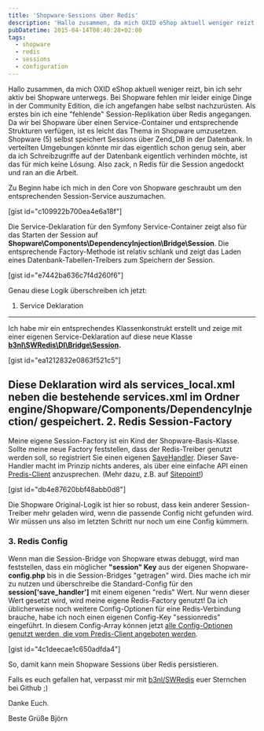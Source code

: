 ```yaml
---
title: 'Shopware-Sessions über Redis'
description: 'Hallo zusammen, da mich OXID eShop aktuell weniger reizt, bin ich sehr aktiv bei Shopware unterwegs. Bei Shopware fehlen mir leider einige Dinge in der Community Edition, die ich angefangen habe selbs...'
pubDatetime: 2015-04-14T08:40:28+02:00
tags:
  - shopware
  - redis
  - sessions
  - configuration
---
```


Hallo zusammen, da mich OXID eShop aktuell weniger reizt, bin ich sehr aktiv bei Shopware unterwegs. Bei Shopware fehlen mir leider einige Dinge in der Community Edition, die ich angefangen habe selbst nachzurüsten. Als erstes bin ich eine "fehlende" Session-Replikation über Redis angegangen. Da wir bei Shopware über einen Service-Container und entsprechende Strukturen verfügen, ist es leicht das Thema in Shopware umzusetzen. Shopware (5) selbst speichert Sessions über Zend\_DB in der Datenbank. In verteilten Umgebungen könnte mir das eigentlich schon genug sein, aber da ich Schreibzugriffe auf der Datenbank eigentlich verhinden möchte, ist das für mich keine Lösung. Also zack, n Redis für die Session angedockt und ran an die Arbeit.


Zu Beginn habe ich mich in den Core von Shopware geschraubt um den entsprechenden Session-Service auszumachen.

[gist id="c109922b700ea4e6a18f"]

Die Service-Deklaration für den Symfony Service-Container zeigt also für das Starten der Session auf **Shopware\Components\DependencyInjection\Bridge\Session**. Die entsprechende Factory-Methode ist relativ schlank und zeigt das Laden eines Datenbank-Tabellen-Treibers zum Speichern der Session.

[gist id="e7442ba636c7f4d260f6"]

Genau diese Logik überschreiben ich jetzt:
1. Service Deklaration
----------------------


Ich habe mir ein entsprechendes Klassenkonstrukt erstellt und zeige mit einer eigenen Service-Deklaration auf diese neue Klasse **[b3nl\SWRedis\DI\Bridge\Session](https://github.com/b3nl/SWRedis/blob/master/src/DI/Bridge/Session.php).**

[gist id="ea1212832e0863f521c5"]

Diese Deklaration wird als **services\_local.xml** neben die bestehende services.xml im Ordner engine/Shopware/Components/DependencyInjection/ gespeichert.
**2. Redis Session-Factory**
----------------------------


Meine eigene Session-Factory ist ein Kind der Shopware-Basis-Klasse. Sollte meine neue Factory feststellen, dass der Redis-Treiber genutzt werden soll, so registriert Sie einen eigenen [SaveHandler](https://github.com/b3nl/SWRedis/blob/master/src/Session/SaveHandler.php "Eigener Redis SaveHandler"). Dieser Save-Handler macht im Prinzip nichts anderes, als über eine einfache API einen [Predis-Client](https://github.com/nrk/predis "predis bei Github") anzusprechen. (Mehr dazu, z.B. auf [Sitepoint!](http://www.sitepoint.com/saving-php-sessions-in-redis/ "Redis Session Driver"))

[gist id="db4e87620bbf48abb0d8"]

Die Shopware Original-Logik ist hier so robust, dass kein anderer Session-Treiber mehr geladen wird, wenn die passende Config nicht gefunden wird. Wir müssen uns also im letzten Schritt nur noch um eine Config kümmern.
### 3. Redis Config


Wenn man die Session-Bridge von Shopware etwas debuggt, wird man feststellen, dass ein möglicher **"session" Key** aus der eigenen Shopware-**config.php** bis in die Session-Bridges "getragen" wird. Dies mache ich mir zu nutzen und überschreibe die Standard-Config für den **session['save\_handler']** mit einem eigenen "redis" Wert. Nur wenn dieser Wert gesetzt wird, wird meine eigene Redis-Factory genutzt! Da ich üblicherweise noch weitere Config-Optionen für eine Redis-Verbindung brauche, habe ich noch einen eigenen Config-Key "sessionredis" eingeführt. In diesem Config-Array können jetzt [alle Config-Optionen genutzt werden, die vom Predis-Client angeboten werden](https://github.com/nrk/predis/wiki/Client-Options "Config-Optionen für Predis\Client").

[gist id="4c1deecae1c650adfda4"]

So, damit kann mein Shopware Sessions über Redis persistieren.

Falls es euch gefallen hat, verpasst mir mit [b3nl/SWRedis](https://github.com/b3nl/SWRedis "Redis Driver on Github") euer Sternchen bei Github ;)

Danke Euch.

Beste Grüße
Björn
